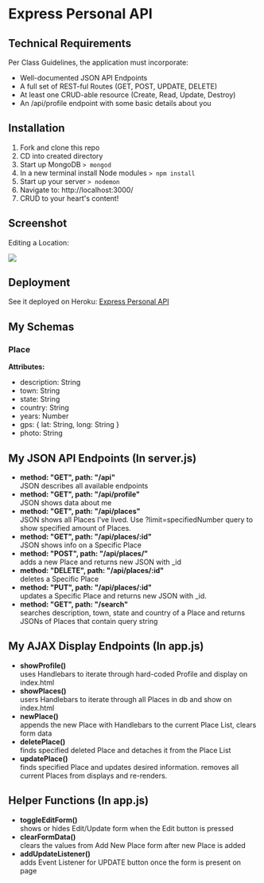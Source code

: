 <html>
<h1>Express Personal API</h1>

<h2>Technical Requirements</h2>

<p>Per Class Guidelines, the application must incorporate:
<ul>
<li>Well-documented JSON API Endpoints</li>
<li>A full set of REST-ful Routes (GET, POST, UPDATE, DELETE)</li>
<li>At least one CRUD-able resource (Create, Read, Update, Destroy)</li>
<li>An /api/profile endpoint with some basic details about you</li>
</ul>
</p>

<h2>Installation</h2>
<ol>
<li>Fork and clone this repo</li>
<li>CD into created directory</li>
<li>Start up MongoDB
<code>> mongod</code></li>
<li>In a new terminal install Node modules
<code>> npm install</code></li>
<li>Start up your server
<code>> nodemon</code></li>
<li>Navigate to: http://localhost:3000/</li>
<li>CRUD to your heart's content!</li>
</ol>

<h2>Screenshot</h2>
<p>Editing a Location:</p>
<img src='http://i.imgur.com/C0462iE.png'>

<h2>Deployment</h2>
<p>See it deployed on Heroku: <a href='https://warm-plains-40549.herokuapp.com/'>Express Personal API</a></p>

<h2>My Schemas</h2>

<h3>Place</h3>
<p><strong>Attributes:</strong>
<ul>
<li>description: String</li>
<li>town: String</li>
<li>state: String</li>
<li>country: String</li>
<li>years: Number</li>
<li>gps: { lat: String, long: String }</li>
<li>photo: String</li>
</ul>
</p>

<h2>My JSON API Endpoints (In server.js)</h2>

<ul>
<li><strong>method: "GET", path: "/api"</strong></br>
JSON describes all available endpoints</li>
<li><strong>method: "GET", path: "/api/profile"</strong></br>
JSON shows data about me </li>
<li><strong>method: "GET", path: "/api/places"</strong></br>
JSON shows all Places I've lived. Use ?limit=specifiedNumber query to show specified amount of Places.</li>
<li><strong>method: "GET", path: "/api/places/:id"</strong></br>
JSON shows info on a Specific Place</li>
<li><strong>method: "POST", path: "/api/places/"</strong></br>
adds a new Place and returns new JSON with _id</li>
<li><strong>method: "DELETE", path: "/api/places/:id"</strong></br>
deletes a Specific Place</li>
<li><strong>method: "PUT", path: "/api/places/:id"</strong></br>
updates a Specific Place and returns new JSON with _id. </li>
<li><strong>method: "GET", path: "/search"</strong></br>
searches description, town, state and country of a Place and returns JSONs of Places that contain query string</li>
</ul>

<h2>My AJAX Display Endpoints (In app.js)</h2>

<ul>
<li><strong>showProfile()</strong></br>
uses Handlebars to iterate through hard-coded Profile and display on index.html</li>
<li><strong>showPlaces()</strong></br>
users Handlebars to iterate through all Places in db and show on index.html</li>
<li><strong>newPlace()</strong></br>
appends the new Place with Handlebars to the current Place List, clears form data</li>
<li><strong>deletePlace()</strong></br>
finds specified deleted Place and detaches it from the Place List</li>
<li><strong>updatePlace()</strong></br>
finds specified Place and updates desired information. removes all current Places from displays and re-renders.</li>
</ul>

<h2>Helper Functions (In app.js)</h2>

<ul>
<li><strong>toggleEditForm()</strong></br>
shows or hides Edit/Update form when the Edit button is pressed</li>
<li><strong>clearFormData()</strong></br>
clears the values from Add New Place form after new Place is added</li>
<li><strong>addUpdateListener()</strong></br>
adds Event Listener for UPDATE button once the form is present on page</li>
</ul>
